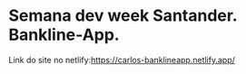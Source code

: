 # Semana dev week Santander. Bankline-App.

Link do site no netlify:https://carlos-banklineapp.netlify.app/

